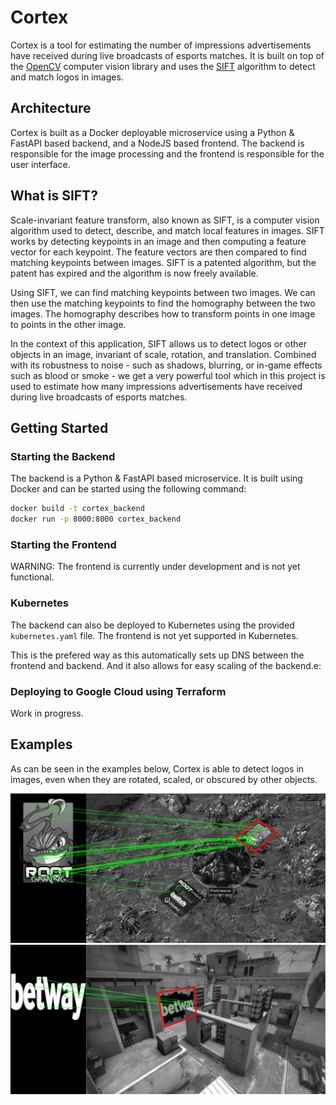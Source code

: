 
# Cortex

Cortex is a tool for estimating the number of impressions advertisements have received during live broadcasts of esports matches. It is built on top of the [OpenCV](https://opencv.org/) computer vision library and uses the [SIFT](https://en.wikipedia.org/wiki/Scale-invariant_feature_transform) algorithm to detect and match logos in images. 

## Architecture
Cortex is built as a Docker deployable microservice using a Python & FastAPI based backend, and a NodeJS based frontend. The backend is responsible for the image processing and the frontend is responsible for the user interface.  

## What is SIFT?
Scale-invariant feature transform, also known as SIFT, is a computer vision algorithm used to detect, describe, and match local features in images. SIFT works by detecting keypoints in an image and then computing a feature vector for each keypoint. The feature vectors are then compared to find matching keypoints between images. SIFT is a patented algorithm, but the patent has expired and the algorithm is now freely available.

Using SIFT, we can find matching keypoints between two images. We can then use the matching keypoints to find the homography between the two images. The homography describes how to transform points in one image to points in the other image.

In the context of this application, SIFT allows us to detect logos or other objects in an image, invariant of scale, rotation, and translation. Combined with its robustness to noise - such as shadows, blurring, or in-game effects such as blood or smoke - we get a very powerful tool which in this project is used to estimate how many impressions advertisements have received during live broadcasts of esports matches.

## Getting Started

### Starting the Backend
The backend is a Python & FastAPI based microservice. It is built using Docker and can be started using the following command:

```bash
docker build -t cortex_backend
docker run -p 8000:8000 cortex_backend
```

### Starting the Frontend
WARNING: The frontend is currently under development and is not yet functional.

### Kubernetes
The backend can also be deployed to Kubernetes using the provided `kubernetes.yaml` file. The frontend is not yet supported in Kubernetes.

This is the prefered way as this automatically sets up DNS between the frontend and backend. And it also allows for easy scaling of the backend.e:

### Deploying to Google Cloud using Terraform
Work in progress.

## Examples

As can be seen in the examples below, Cortex is able to detect logos in images, even when they are rotated, scaled, or obscured by other objects.

![](resources/root_example.png?raw=true)
![](resources/betway_example.png?raw=true)
